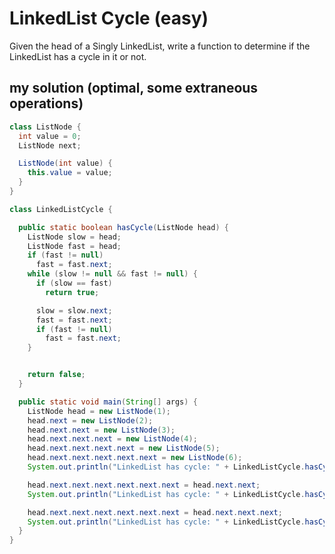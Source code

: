 # LinkedList Cycle (easy)

Given the head of a Singly LinkedList, write a function to determine if the LinkedList has a cycle in it or not.

## my solution (optimal, some extraneous operations)

```java
class ListNode {
  int value = 0;
  ListNode next;

  ListNode(int value) {
    this.value = value;
  }
}

class LinkedListCycle {

  public static boolean hasCycle(ListNode head) {
    ListNode slow = head;
    ListNode fast = head;
    if (fast != null)
      fast = fast.next;
    while (slow != null && fast != null) {
      if (slow == fast)
        return true;

      slow = slow.next;
      fast = fast.next;
      if (fast != null)
        fast = fast.next;
    }


    return false;
  }

  public static void main(String[] args) {
    ListNode head = new ListNode(1);
    head.next = new ListNode(2);
    head.next.next = new ListNode(3);
    head.next.next.next = new ListNode(4);
    head.next.next.next.next = new ListNode(5);
    head.next.next.next.next.next = new ListNode(6);
    System.out.println("LinkedList has cycle: " + LinkedListCycle.hasCycle(head));

    head.next.next.next.next.next.next = head.next.next;
    System.out.println("LinkedList has cycle: " + LinkedListCycle.hasCycle(head));

    head.next.next.next.next.next.next = head.next.next.next;
    System.out.println("LinkedList has cycle: " + LinkedListCycle.hasCycle(head));
  }
}
```
